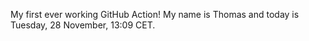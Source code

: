My first ever working GitHub Action!
My name is Thomas and today is Tuesday, 28 November, 13:09 CET. 
